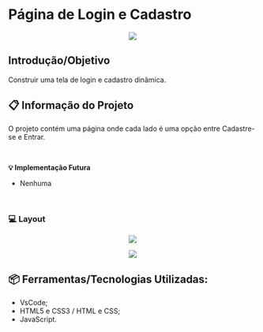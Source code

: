 # Página de Login e Cadastro
<p align="center">
    <img src="https://user-images.githubusercontent.com/48417347/84444007-200a6980-ac17-11ea-85b5-00b28c7f9038.png">
</p>

## Introdução/Objetivo
Construir uma tela de login e cadastro dinâmica.

## 📋 Informação do Projeto
O projeto contém uma página onde cada lado é uma opção entre Cadastre-se e Entrar.

<br/>

<b> 💡 Implementação Futura </b>
- Nenhuma

<br/>

### 💻 Layout
<p align="center">
    <img src="https://github.com/TamLuzs/Login-Cadastro/blob/master/layout/entrar.PNG">
</p>

<p align="center">
    <img src="https://github.com/TamLuzs/Login-Cadastro/blob/master/layout/cadastro.PNG">
</p>


## 📦 Ferramentas/Tecnologias Utilizadas:
- VsCode;
- HTML5 e CSS3 / HTML e CSS;
- JavaScript.
